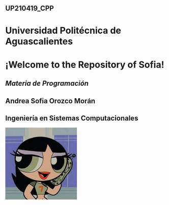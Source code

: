 
## UP210419_CPP
# Universidad Politécnica de Aguascalientes 
# ¡Welcome to the Repository of Sofia!
## ***Materia de Programación***

## Andrea Sofia Orozco Morán
## Ingeniería en Sistemas Computacionales 


![Imagen](/imagenes/descarga.jpeg)
<br>

